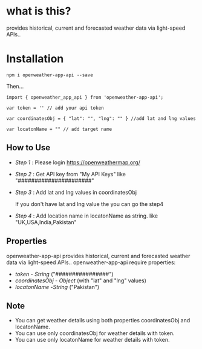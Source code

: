# what is this?

provides historical, current and forecasted weather data via light-speed APIs..

# Installation 

`npm i openweather-app-api --save`

Then...

```
import { openweather_app_api } from 'openweather-app-api';

var token = '' // add your api token 

var coordinatesObj = { "lat": "", "lng": "" } //add lat and lng values 

var locatonName = "" // add target name 

```

## How to Use

* *Step 1* : Please login https://openweathermap.org/
* *Step 2* : Get API key from "My API Keys" like "######################"
* *Step 3* : Add lat and lng values in coordinatesObj 
   
   If you don't have lat and lng value the you can go the step4

* *Step 4* : Add location name in locatonName as string. like "UK,USA,India,Pakistan"


## Properties

openweather-app-api provides historical, current and forecasted weather data via light-speed APIs..
openweather-app-api require properties:

* *token* - _String_ ("################")
* *coordinatesObj* - _Object_ (with "lat" and "lng" values)
* *locatonName* -_String_ ("Pakistan")
  
## Note

*  You can get weather details using both properties coordinatesObj and locatonName.
*  You can use only coordinatesObj for weather details with token.
*  You can use only locatonName for weather details with token.
   

   
   

